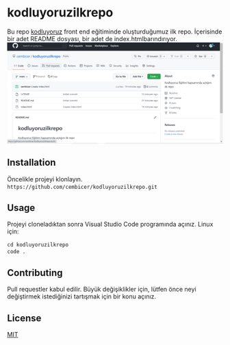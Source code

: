 # kodluyoruzilkrepo
Bu repo [kodluyoruz](https://www.kodluyoruz.org/) front end eğitiminde oluşturduğumuz ilk repo. İçerisinde bir adet README dosyası, bir adet de index.htmlbarındırıyor.
![projeresmi](ekran.jpg)
## Installation
Öncelikle projeyi klonlayın.
`https://github.com/cembicer/kodluyoruzilkrepo.git`
## Usage
Projeyi cloneladıktan sonra Visual Studio Code programında açınız.
Linux için:
```
cd kodluyoruzilkrepo
code .
```
## Contributing
Pull requestler kabul edilir. Büyük değişiklikler için, lütfen önce neyi değiştirmek istediğinizi tartışmak için bir konu açınız.
## License
[MIT](https://choosealicense.com/licenses/mit/)
